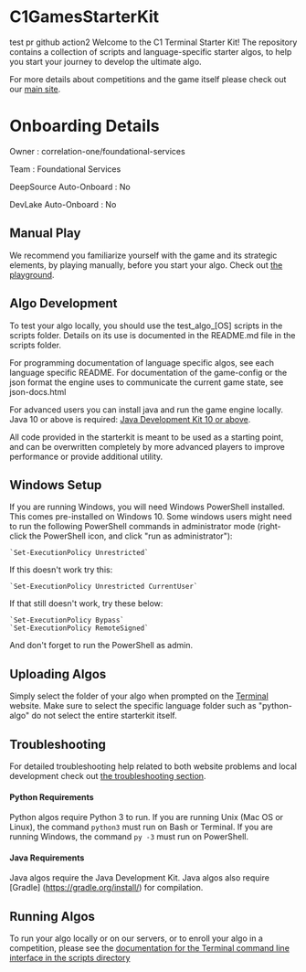 # C1GamesStarterKit
test pr github action2
Welcome to the C1 Terminal Starter Kit! The repository contains a collection of scripts and 
language-specific starter algos, to help you start your journey to develop the ultimate algo.

For more details about competitions and the game itself please check out our
[main site](https://terminal.c1games.com/rules).

# Onboarding Details
Owner : correlation-one/foundational-services 

Team : Foundational Services

DeepSource Auto-Onboard : No

DevLake Auto-Onboard : No

## Manual Play

We recommend you familiarize yourself with the game and its strategic elements, by playing manually,
before you start your algo. Check out [the playground](https://terminal.c1games.com/playground).

## Algo Development

To test your algo locally, you should use the test_algo_[OS] scripts in the scripts folder. Details on its use is documented in the README.md file in the scripts folder.

For programming documentation of language specific algos, see each language specific README.
For documentation of the game-config or the json format the engine uses to communicate the current game state, see json-docs.html

For advanced users you can install java and run the game engine locally. Java 10 or above is required: [Java Development Kit 10 or above](http://www.oracle.com/technetwork/java/javase/downloads/jdk10-downloads-4416644.html).

All code provided in the starterkit is meant to be used as a starting point, and can be overwritten completely by more advanced players to improve performance or provide additional utility.

## Windows Setup

If you are running Windows, you will need Windows PowerShell installed. This comes pre-installed on Windows 10.
Some windows users might need to run the following PowerShell commands in administrator mode (right-click the
PowerShell icon, and click "run as administrator"):
    
    `Set-ExecutionPolicy Unrestricted`
    
If this doesn't work try this:
    
    `Set-ExecutionPolicy Unrestricted CurrentUser`
    
If that still doesn't work, try these below:
    
    `Set-ExecutionPolicy Bypass`
    `Set-ExecutionPolicy RemoteSigned`
    
And don't forget to run the PowerShell as admin.

## Uploading Algos

Simply select the folder of your algo when prompted on the [Terminal](https://terminal.c1games.com) website. Make sure to select the specific language folder such as "python-algo" do not select the entire starterkit itself.

## Troubleshooting

For detailed troubleshooting help related to both website problems and local development check out [the troubleshooting section](https://terminal.c1games.com/rules#Troubleshooting).

#### Python Requirements

Python algos require Python 3 to run. If you are running Unix (Mac OS or Linux), the command `python3` must run on 
Bash or Terminal. If you are running Windows, the command `py -3` must run on PowerShell.
   
#### Java Requirements

Java algos require the Java Development Kit. Java algos also require [Gradle]
(https://gradle.org/install/) for compilation.
   
## Running Algos

To run your algo locally or on our servers, or to enroll your algo in a competition, please see the [documentation 
for the Terminal command line interface in the scripts directory](https://github.com/correlation-one/AIGamesStarterKit/tree/master/scripts)
